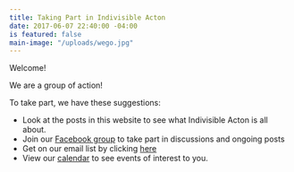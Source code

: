 ```yaml
---
title: Taking Part in Indivisible Acton
date: 2017-06-07 22:40:00 -04:00
is featured: false
main-image: "/uploads/wego.jpg"
---
```


Welcome!

We are a group of action!

To take part, we have these suggestions:
* Look at the posts in this website to see what Indivisible Acton is all about.
* Join our [Facebook group](http://www.facebook.com/groups/indivisibleacton) to take part in discussions and ongoing posts
* Get on our email list by clicking [here](http://facebook.us15.list-manage1.com/subscribe?u=0a53edcb202ff6196a454997f&id=a829321657) 
* View our [calendar](http://www.indivisibleacton.org/calendar.html) to see events of interest to you. 
